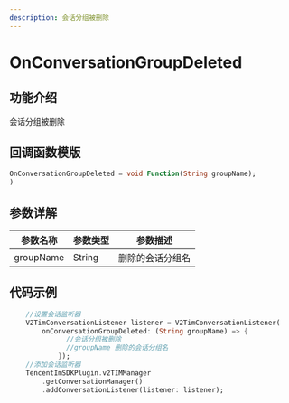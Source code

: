 ```yaml
---
description: 会话分组被删除
---
```


# OnConversationGroupDeleted

## 功能介绍

会话分组被删除

## 回调函数模版

```dart
OnConversationGroupDeleted = void Function(String groupName);
)
```

## 参数详解

| 参数名称             | 参数类型                                                                       | 参数描述    |
| ---------------- | -------------------------------------------------------------------------- | ------- |
| groupName | String | 删除的会话分组名 |

## 代码示例

```dart
    //设置会话监听器
    V2TimConversationListener listener = V2TimConversationListener(
        onConversationGroupDeleted: (String groupName) => {
              //会话分组被删除
              //groupName 删除的会话分组名
            });
    //添加会话监听器
    TencentImSDKPlugin.v2TIMManager
        .getConversationManager()
        .addConversationListener(listener: listener);
```
